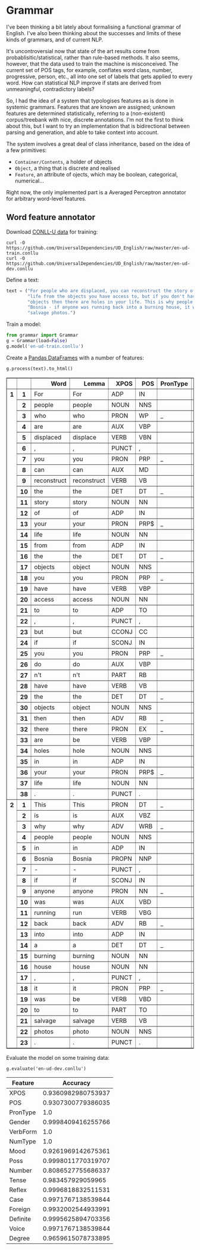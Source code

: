 # Grammar

I've been thinking a bit lately about formalising a functional grammar of English. I've also been thinking about the successes and limits of these kinds of grammars, and of current NLP.

It's uncontroversial now that state of the art results come from probablisitic/statistical, rather than rule-based methods. It also seems, however, that the data used to train the machine is misconceived. The current set of POS tags, for example, conflates word class, number, progressive, person, etc., all into one set of labels that gets applied to every word. How can statistical NLP improve if stats are derived from unmeaningful, contradictory labels?

So, I had the idea of a system that typologises features as is done in systemic grammars. Features that are known are assigned; unknown features are determined statistically, referring to a (non-existent) corpus/treebank with nice, discrete annotations. I'm not the first to think about this, but I want to try an implementation that is bidirectional between parsing and generation, and able to take context into account.

The system involves a great deal of class inheritance, based on the idea of a few primitives:

* `Container/Contents`, a holder of objects
* `Object`, a thing that is discrete and realised
* `Feature`, an attribute of ojects, which may be boolean, categorical, numerical...

Right now, the only implemented part is a Averaged Perceptron annotator for arbitrary word-level features.

## Word feature annotator

Download [CONLL-U data](http://universaldependencies.org/format.html) for training:

```shell
curl -O https://github.com/UniversalDependencies/UD_English/raw/master/en-ud-train.conllu
curl -O https://github.com/UniversalDependencies/UD_English/raw/master/en-ud-dev.conllu
```

Define a text:

```python
text = ("For people who are displaced, you can reconstruct the story of your "
        "life from the objects you have access to, but if you don't have the "
        "objects then there are holes in your life. This is why people in "
        "Bosnia - if anyone was running back into a burning house, it was to "
        "salvage photos.")
```

Train a model:

```python
from grammar import Grammar
g = Grammar(load=False)
g.model('en-ud-train.conllu')
```

Create a [Pandas DataFrames](http://pandas.pydata.org/pandas-docs/stable/generated/pandas.DataFrame.html) with a number of features:

```python
g.process(text).to_html()
```

<table border="1" class="dataframe">
  <thead>
    <tr style="text-align: right;">
      <th></th>
      <th></th>
      <th>Word</th>
      <th>Lemma</th>
      <th>XPOS</th>
      <th>POS</th>
      <th>PronType</th>
      <th>Gender</th>
      <th>VerbForm</th>
      <th>NumType</th>
      <th>Mood</th>
      <th>Poss</th>
      <th>Number</th>
      <th>Tense</th>
      <th>Reflex</th>
      <th>Case</th>
      <th>Foreign</th>
      <th>Definite</th>
      <th>Voice</th>
      <th>Degree</th>
      <th>Person</th>
    </tr>
  </thead>
  <tbody>
    <tr>
      <th rowspan="38" valign="top">1</th>
      <th>1</th>
      <td>For</td>
      <td>For</td>
      <td>ADP</td>
      <td>IN</td>
      <td></td>
      <td></td>
      <td></td>
      <td></td>
      <td></td>
      <td></td>
      <td></td>
      <td></td>
      <td></td>
      <td></td>
      <td></td>
      <td></td>
      <td></td>
      <td></td>
      <td></td>
    </tr>
    <tr>
      <th>2</th>
      <td>people</td>
      <td>people</td>
      <td>NOUN</td>
      <td>NNS</td>
      <td></td>
      <td>_</td>
      <td>_</td>
      <td></td>
      <td></td>
      <td></td>
      <td></td>
      <td>_</td>
      <td></td>
      <td>_</td>
      <td></td>
      <td>_</td>
      <td>_</td>
      <td>_</td>
      <td></td>
    </tr>
    <tr>
      <th>3</th>
      <td>who</td>
      <td>who</td>
      <td>PRON</td>
      <td>WP</td>
      <td>_</td>
      <td>_</td>
      <td></td>
      <td></td>
      <td></td>
      <td>_</td>
      <td>_</td>
      <td></td>
      <td>_</td>
      <td>_</td>
      <td></td>
      <td></td>
      <td></td>
      <td></td>
      <td>_</td>
    </tr>
    <tr>
      <th>4</th>
      <td>are</td>
      <td>are</td>
      <td>AUX</td>
      <td>VBP</td>
      <td></td>
      <td></td>
      <td>_</td>
      <td></td>
      <td>Ind</td>
      <td></td>
      <td></td>
      <td>Pres</td>
      <td></td>
      <td></td>
      <td></td>
      <td></td>
      <td>_</td>
      <td></td>
      <td>_</td>
    </tr>
    <tr>
      <th>5</th>
      <td>displaced</td>
      <td>displace</td>
      <td>VERB</td>
      <td>VBN</td>
      <td></td>
      <td></td>
      <td>_</td>
      <td></td>
      <td>_</td>
      <td></td>
      <td>_</td>
      <td>Past</td>
      <td></td>
      <td></td>
      <td></td>
      <td></td>
      <td>Pass</td>
      <td></td>
      <td>_</td>
    </tr>
    <tr>
      <th>6</th>
      <td>,</td>
      <td>,</td>
      <td>PUNCT</td>
      <td>,</td>
      <td></td>
      <td></td>
      <td></td>
      <td></td>
      <td></td>
      <td></td>
      <td></td>
      <td></td>
      <td></td>
      <td></td>
      <td></td>
      <td></td>
      <td></td>
      <td></td>
      <td></td>
    </tr>
    <tr>
      <th>7</th>
      <td>you</td>
      <td>you</td>
      <td>PRON</td>
      <td>PRP</td>
      <td>_</td>
      <td>_</td>
      <td></td>
      <td></td>
      <td></td>
      <td>_</td>
      <td>_</td>
      <td></td>
      <td>_</td>
      <td>Nom</td>
      <td></td>
      <td></td>
      <td></td>
      <td></td>
      <td>2</td>
    </tr>
    <tr>
      <th>8</th>
      <td>can</td>
      <td>can</td>
      <td>AUX</td>
      <td>MD</td>
      <td></td>
      <td></td>
      <td>_</td>
      <td></td>
      <td>_</td>
      <td></td>
      <td></td>
      <td>_</td>
      <td></td>
      <td></td>
      <td></td>
      <td></td>
      <td>_</td>
      <td></td>
      <td>_</td>
    </tr>
    <tr>
      <th>9</th>
      <td>reconstruct</td>
      <td>reconstruct</td>
      <td>VERB</td>
      <td>VB</td>
      <td></td>
      <td></td>
      <td>_</td>
      <td></td>
      <td>_</td>
      <td></td>
      <td>_</td>
      <td>_</td>
      <td></td>
      <td></td>
      <td></td>
      <td></td>
      <td>_</td>
      <td></td>
      <td>_</td>
    </tr>
    <tr>
      <th>10</th>
      <td>the</td>
      <td>the</td>
      <td>DET</td>
      <td>DT</td>
      <td>_</td>
      <td></td>
      <td></td>
      <td>_</td>
      <td></td>
      <td>_</td>
      <td>_</td>
      <td></td>
      <td>_</td>
      <td></td>
      <td></td>
      <td>Def</td>
      <td></td>
      <td></td>
      <td>_</td>
    </tr>
    <tr>
      <th>11</th>
      <td>story</td>
      <td>story</td>
      <td>NOUN</td>
      <td>NN</td>
      <td></td>
      <td>_</td>
      <td>_</td>
      <td></td>
      <td></td>
      <td></td>
      <td></td>
      <td>_</td>
      <td></td>
      <td>_</td>
      <td></td>
      <td>_</td>
      <td>_</td>
      <td>_</td>
      <td></td>
    </tr>
    <tr>
      <th>12</th>
      <td>of</td>
      <td>of</td>
      <td>ADP</td>
      <td>IN</td>
      <td></td>
      <td></td>
      <td></td>
      <td></td>
      <td></td>
      <td></td>
      <td></td>
      <td></td>
      <td></td>
      <td></td>
      <td></td>
      <td></td>
      <td></td>
      <td></td>
      <td></td>
    </tr>
    <tr>
      <th>13</th>
      <td>your</td>
      <td>your</td>
      <td>PRON</td>
      <td>PRP$</td>
      <td>_</td>
      <td>_</td>
      <td></td>
      <td></td>
      <td></td>
      <td>Yes</td>
      <td>_</td>
      <td></td>
      <td>_</td>
      <td>_</td>
      <td></td>
      <td></td>
      <td></td>
      <td></td>
      <td>2</td>
    </tr>
    <tr>
      <th>14</th>
      <td>life</td>
      <td>life</td>
      <td>NOUN</td>
      <td>NN</td>
      <td></td>
      <td>_</td>
      <td>_</td>
      <td></td>
      <td></td>
      <td></td>
      <td></td>
      <td>_</td>
      <td></td>
      <td>_</td>
      <td></td>
      <td>_</td>
      <td>_</td>
      <td>_</td>
      <td></td>
    </tr>
    <tr>
      <th>15</th>
      <td>from</td>
      <td>from</td>
      <td>ADP</td>
      <td>IN</td>
      <td></td>
      <td></td>
      <td></td>
      <td></td>
      <td></td>
      <td></td>
      <td></td>
      <td></td>
      <td></td>
      <td></td>
      <td></td>
      <td></td>
      <td></td>
      <td></td>
      <td></td>
    </tr>
    <tr>
      <th>16</th>
      <td>the</td>
      <td>the</td>
      <td>DET</td>
      <td>DT</td>
      <td>_</td>
      <td></td>
      <td></td>
      <td>_</td>
      <td></td>
      <td>_</td>
      <td>_</td>
      <td></td>
      <td>_</td>
      <td></td>
      <td></td>
      <td>Def</td>
      <td></td>
      <td></td>
      <td>_</td>
    </tr>
    <tr>
      <th>17</th>
      <td>objects</td>
      <td>object</td>
      <td>NOUN</td>
      <td>NNS</td>
      <td></td>
      <td>_</td>
      <td>_</td>
      <td></td>
      <td></td>
      <td></td>
      <td></td>
      <td>Pres</td>
      <td></td>
      <td>_</td>
      <td></td>
      <td>_</td>
      <td>_</td>
      <td>_</td>
      <td></td>
    </tr>
    <tr>
      <th>18</th>
      <td>you</td>
      <td>you</td>
      <td>PRON</td>
      <td>PRP</td>
      <td>_</td>
      <td>_</td>
      <td></td>
      <td></td>
      <td></td>
      <td>_</td>
      <td>_</td>
      <td></td>
      <td>_</td>
      <td>Nom</td>
      <td></td>
      <td></td>
      <td></td>
      <td></td>
      <td>2</td>
    </tr>
    <tr>
      <th>19</th>
      <td>have</td>
      <td>have</td>
      <td>VERB</td>
      <td>VBP</td>
      <td></td>
      <td></td>
      <td>_</td>
      <td></td>
      <td>_</td>
      <td></td>
      <td>_</td>
      <td>Pres</td>
      <td></td>
      <td></td>
      <td></td>
      <td></td>
      <td>_</td>
      <td></td>
      <td>_</td>
    </tr>
    <tr>
      <th>20</th>
      <td>access</td>
      <td>access</td>
      <td>NOUN</td>
      <td>NN</td>
      <td></td>
      <td>_</td>
      <td>_</td>
      <td></td>
      <td></td>
      <td></td>
      <td></td>
      <td>_</td>
      <td></td>
      <td>_</td>
      <td></td>
      <td>_</td>
      <td>_</td>
      <td>_</td>
      <td></td>
    </tr>
    <tr>
      <th>21</th>
      <td>to</td>
      <td>to</td>
      <td>ADP</td>
      <td>TO</td>
      <td></td>
      <td></td>
      <td></td>
      <td></td>
      <td></td>
      <td></td>
      <td></td>
      <td></td>
      <td></td>
      <td></td>
      <td></td>
      <td></td>
      <td></td>
      <td></td>
      <td></td>
    </tr>
    <tr>
      <th>22</th>
      <td>,</td>
      <td>,</td>
      <td>PUNCT</td>
      <td>,</td>
      <td></td>
      <td></td>
      <td></td>
      <td></td>
      <td></td>
      <td></td>
      <td></td>
      <td></td>
      <td></td>
      <td></td>
      <td></td>
      <td></td>
      <td></td>
      <td></td>
      <td></td>
    </tr>
    <tr>
      <th>23</th>
      <td>but</td>
      <td>but</td>
      <td>CCONJ</td>
      <td>CC</td>
      <td></td>
      <td></td>
      <td></td>
      <td></td>
      <td></td>
      <td></td>
      <td></td>
      <td></td>
      <td></td>
      <td></td>
      <td></td>
      <td></td>
      <td></td>
      <td></td>
      <td></td>
    </tr>
    <tr>
      <th>24</th>
      <td>if</td>
      <td>if</td>
      <td>SCONJ</td>
      <td>IN</td>
      <td></td>
      <td></td>
      <td></td>
      <td></td>
      <td></td>
      <td></td>
      <td></td>
      <td></td>
      <td></td>
      <td></td>
      <td></td>
      <td></td>
      <td></td>
      <td></td>
      <td></td>
    </tr>
    <tr>
      <th>25</th>
      <td>you</td>
      <td>you</td>
      <td>PRON</td>
      <td>PRP</td>
      <td>_</td>
      <td>_</td>
      <td></td>
      <td></td>
      <td></td>
      <td>_</td>
      <td>_</td>
      <td></td>
      <td>_</td>
      <td>Nom</td>
      <td></td>
      <td></td>
      <td></td>
      <td></td>
      <td>2</td>
    </tr>
    <tr>
      <th>26</th>
      <td>do</td>
      <td>do</td>
      <td>AUX</td>
      <td>VBP</td>
      <td></td>
      <td></td>
      <td>_</td>
      <td></td>
      <td>_</td>
      <td></td>
      <td></td>
      <td>_</td>
      <td></td>
      <td></td>
      <td></td>
      <td></td>
      <td>_</td>
      <td></td>
      <td>_</td>
    </tr>
    <tr>
      <th>27</th>
      <td>n't</td>
      <td>n't</td>
      <td>PART</td>
      <td>RB</td>
      <td></td>
      <td></td>
      <td></td>
      <td></td>
      <td></td>
      <td></td>
      <td></td>
      <td></td>
      <td></td>
      <td></td>
      <td></td>
      <td></td>
      <td></td>
      <td></td>
      <td></td>
    </tr>
    <tr>
      <th>28</th>
      <td>have</td>
      <td>have</td>
      <td>VERB</td>
      <td>VB</td>
      <td></td>
      <td></td>
      <td>_</td>
      <td></td>
      <td>_</td>
      <td></td>
      <td>_</td>
      <td>_</td>
      <td></td>
      <td></td>
      <td></td>
      <td></td>
      <td>_</td>
      <td></td>
      <td>_</td>
    </tr>
    <tr>
      <th>29</th>
      <td>the</td>
      <td>the</td>
      <td>DET</td>
      <td>DT</td>
      <td>_</td>
      <td></td>
      <td></td>
      <td>_</td>
      <td></td>
      <td>_</td>
      <td>_</td>
      <td></td>
      <td>_</td>
      <td></td>
      <td></td>
      <td>Def</td>
      <td></td>
      <td></td>
      <td>_</td>
    </tr>
    <tr>
      <th>30</th>
      <td>objects</td>
      <td>object</td>
      <td>NOUN</td>
      <td>NNS</td>
      <td></td>
      <td>_</td>
      <td>_</td>
      <td></td>
      <td></td>
      <td></td>
      <td></td>
      <td>_</td>
      <td></td>
      <td>_</td>
      <td></td>
      <td>_</td>
      <td>_</td>
      <td>_</td>
      <td></td>
    </tr>
    <tr>
      <th>31</th>
      <td>then</td>
      <td>then</td>
      <td>ADV</td>
      <td>RB</td>
      <td>_</td>
      <td></td>
      <td>_</td>
      <td>_</td>
      <td></td>
      <td></td>
      <td></td>
      <td>_</td>
      <td></td>
      <td></td>
      <td></td>
      <td></td>
      <td>_</td>
      <td>_</td>
      <td></td>
    </tr>
    <tr>
      <th>32</th>
      <td>there</td>
      <td>there</td>
      <td>PRON</td>
      <td>EX</td>
      <td>_</td>
      <td>_</td>
      <td></td>
      <td></td>
      <td></td>
      <td>_</td>
      <td>_</td>
      <td></td>
      <td>_</td>
      <td>_</td>
      <td></td>
      <td></td>
      <td></td>
      <td></td>
      <td>_</td>
    </tr>
    <tr>
      <th>33</th>
      <td>are</td>
      <td>be</td>
      <td>VERB</td>
      <td>VBP</td>
      <td></td>
      <td></td>
      <td>_</td>
      <td></td>
      <td>Ind</td>
      <td></td>
      <td>_</td>
      <td>Pres</td>
      <td></td>
      <td></td>
      <td></td>
      <td></td>
      <td>_</td>
      <td></td>
      <td>_</td>
    </tr>
    <tr>
      <th>34</th>
      <td>holes</td>
      <td>hole</td>
      <td>NOUN</td>
      <td>NNS</td>
      <td></td>
      <td>_</td>
      <td>_</td>
      <td></td>
      <td></td>
      <td></td>
      <td></td>
      <td>_</td>
      <td></td>
      <td>_</td>
      <td></td>
      <td>_</td>
      <td>_</td>
      <td>_</td>
      <td></td>
    </tr>
    <tr>
      <th>35</th>
      <td>in</td>
      <td>in</td>
      <td>ADP</td>
      <td>IN</td>
      <td></td>
      <td></td>
      <td></td>
      <td></td>
      <td></td>
      <td></td>
      <td></td>
      <td></td>
      <td></td>
      <td></td>
      <td></td>
      <td></td>
      <td></td>
      <td></td>
      <td></td>
    </tr>
    <tr>
      <th>36</th>
      <td>your</td>
      <td>your</td>
      <td>PRON</td>
      <td>PRP$</td>
      <td>_</td>
      <td>_</td>
      <td></td>
      <td></td>
      <td></td>
      <td>Yes</td>
      <td>_</td>
      <td></td>
      <td>_</td>
      <td>_</td>
      <td></td>
      <td></td>
      <td></td>
      <td></td>
      <td>2</td>
    </tr>
    <tr>
      <th>37</th>
      <td>life</td>
      <td>life</td>
      <td>NOUN</td>
      <td>NN</td>
      <td></td>
      <td>_</td>
      <td>_</td>
      <td></td>
      <td></td>
      <td></td>
      <td></td>
      <td>_</td>
      <td></td>
      <td>_</td>
      <td></td>
      <td>_</td>
      <td>_</td>
      <td>_</td>
      <td></td>
    </tr>
    <tr>
      <th>38</th>
      <td>.</td>
      <td>.</td>
      <td>PUNCT</td>
      <td>.</td>
      <td></td>
      <td></td>
      <td></td>
      <td></td>
      <td></td>
      <td></td>
      <td></td>
      <td></td>
      <td></td>
      <td></td>
      <td></td>
      <td></td>
      <td></td>
      <td></td>
      <td></td>
    </tr>
    <tr>
      <th rowspan="23" valign="top">2</th>
      <th>1</th>
      <td>This</td>
      <td>This</td>
      <td>PRON</td>
      <td>DT</td>
      <td>_</td>
      <td>_</td>
      <td></td>
      <td></td>
      <td></td>
      <td>_</td>
      <td>Sing</td>
      <td></td>
      <td>_</td>
      <td>_</td>
      <td></td>
      <td></td>
      <td></td>
      <td></td>
      <td>_</td>
    </tr>
    <tr>
      <th>2</th>
      <td>is</td>
      <td>is</td>
      <td>AUX</td>
      <td>VBZ</td>
      <td></td>
      <td></td>
      <td>_</td>
      <td></td>
      <td>Ind</td>
      <td></td>
      <td></td>
      <td>Pres</td>
      <td></td>
      <td></td>
      <td></td>
      <td></td>
      <td>_</td>
      <td></td>
      <td>3</td>
    </tr>
    <tr>
      <th>3</th>
      <td>why</td>
      <td>why</td>
      <td>ADV</td>
      <td>WRB</td>
      <td>_</td>
      <td></td>
      <td>_</td>
      <td>_</td>
      <td></td>
      <td></td>
      <td></td>
      <td>_</td>
      <td></td>
      <td></td>
      <td></td>
      <td></td>
      <td>_</td>
      <td>_</td>
      <td></td>
    </tr>
    <tr>
      <th>4</th>
      <td>people</td>
      <td>people</td>
      <td>NOUN</td>
      <td>NNS</td>
      <td></td>
      <td>_</td>
      <td>_</td>
      <td></td>
      <td></td>
      <td></td>
      <td></td>
      <td>_</td>
      <td></td>
      <td>_</td>
      <td></td>
      <td>_</td>
      <td>_</td>
      <td>_</td>
      <td></td>
    </tr>
    <tr>
      <th>5</th>
      <td>in</td>
      <td>in</td>
      <td>ADP</td>
      <td>IN</td>
      <td></td>
      <td></td>
      <td></td>
      <td></td>
      <td></td>
      <td></td>
      <td></td>
      <td></td>
      <td></td>
      <td></td>
      <td></td>
      <td></td>
      <td></td>
      <td></td>
      <td></td>
    </tr>
    <tr>
      <th>6</th>
      <td>Bosnia</td>
      <td>Bosnia</td>
      <td>PROPN</td>
      <td>NNP</td>
      <td></td>
      <td></td>
      <td></td>
      <td></td>
      <td></td>
      <td></td>
      <td></td>
      <td></td>
      <td></td>
      <td></td>
      <td></td>
      <td></td>
      <td></td>
      <td></td>
      <td></td>
    </tr>
    <tr>
      <th>7</th>
      <td>-</td>
      <td>-</td>
      <td>PUNCT</td>
      <td>,</td>
      <td></td>
      <td></td>
      <td></td>
      <td></td>
      <td></td>
      <td></td>
      <td></td>
      <td></td>
      <td></td>
      <td></td>
      <td></td>
      <td></td>
      <td></td>
      <td></td>
      <td></td>
    </tr>
    <tr>
      <th>8</th>
      <td>if</td>
      <td>if</td>
      <td>SCONJ</td>
      <td>IN</td>
      <td></td>
      <td></td>
      <td></td>
      <td></td>
      <td></td>
      <td></td>
      <td></td>
      <td></td>
      <td></td>
      <td></td>
      <td></td>
      <td></td>
      <td></td>
      <td></td>
      <td></td>
    </tr>
    <tr>
      <th>9</th>
      <td>anyone</td>
      <td>anyone</td>
      <td>PRON</td>
      <td>NN</td>
      <td>_</td>
      <td>_</td>
      <td></td>
      <td></td>
      <td></td>
      <td>_</td>
      <td>Sing</td>
      <td></td>
      <td>_</td>
      <td>_</td>
      <td></td>
      <td></td>
      <td></td>
      <td></td>
      <td>_</td>
    </tr>
    <tr>
      <th>10</th>
      <td>was</td>
      <td>was</td>
      <td>AUX</td>
      <td>VBD</td>
      <td></td>
      <td></td>
      <td>_</td>
      <td></td>
      <td>Ind</td>
      <td></td>
      <td></td>
      <td>Past</td>
      <td></td>
      <td></td>
      <td></td>
      <td></td>
      <td>_</td>
      <td></td>
      <td>3</td>
    </tr>
    <tr>
      <th>11</th>
      <td>running</td>
      <td>run</td>
      <td>VERB</td>
      <td>VBG</td>
      <td></td>
      <td></td>
      <td>_</td>
      <td></td>
      <td>_</td>
      <td></td>
      <td>_</td>
      <td>Pres</td>
      <td></td>
      <td></td>
      <td></td>
      <td></td>
      <td>_</td>
      <td></td>
      <td>_</td>
    </tr>
    <tr>
      <th>12</th>
      <td>back</td>
      <td>back</td>
      <td>ADV</td>
      <td>RB</td>
      <td>_</td>
      <td></td>
      <td>_</td>
      <td>_</td>
      <td></td>
      <td></td>
      <td></td>
      <td>_</td>
      <td></td>
      <td></td>
      <td></td>
      <td></td>
      <td>_</td>
      <td>_</td>
      <td></td>
    </tr>
    <tr>
      <th>13</th>
      <td>into</td>
      <td>into</td>
      <td>ADP</td>
      <td>IN</td>
      <td></td>
      <td></td>
      <td></td>
      <td></td>
      <td></td>
      <td></td>
      <td></td>
      <td></td>
      <td></td>
      <td></td>
      <td></td>
      <td></td>
      <td></td>
      <td></td>
      <td></td>
    </tr>
    <tr>
      <th>14</th>
      <td>a</td>
      <td>a</td>
      <td>DET</td>
      <td>DT</td>
      <td>_</td>
      <td></td>
      <td></td>
      <td>_</td>
      <td></td>
      <td>_</td>
      <td>_</td>
      <td></td>
      <td>_</td>
      <td></td>
      <td></td>
      <td>Ind</td>
      <td></td>
      <td></td>
      <td>_</td>
    </tr>
    <tr>
      <th>15</th>
      <td>burning</td>
      <td>burning</td>
      <td>NOUN</td>
      <td>NN</td>
      <td></td>
      <td>_</td>
      <td>_</td>
      <td></td>
      <td></td>
      <td></td>
      <td></td>
      <td>_</td>
      <td></td>
      <td>_</td>
      <td></td>
      <td>_</td>
      <td>_</td>
      <td>Pos</td>
      <td></td>
    </tr>
    <tr>
      <th>16</th>
      <td>house</td>
      <td>house</td>
      <td>NOUN</td>
      <td>NN</td>
      <td></td>
      <td>_</td>
      <td>_</td>
      <td></td>
      <td></td>
      <td></td>
      <td></td>
      <td>_</td>
      <td></td>
      <td>_</td>
      <td></td>
      <td>_</td>
      <td>_</td>
      <td>_</td>
      <td></td>
    </tr>
    <tr>
      <th>17</th>
      <td>,</td>
      <td>,</td>
      <td>PUNCT</td>
      <td>,</td>
      <td></td>
      <td></td>
      <td></td>
      <td></td>
      <td></td>
      <td></td>
      <td></td>
      <td></td>
      <td></td>
      <td></td>
      <td></td>
      <td></td>
      <td></td>
      <td></td>
      <td></td>
    </tr>
    <tr>
      <th>18</th>
      <td>it</td>
      <td>it</td>
      <td>PRON</td>
      <td>PRP</td>
      <td>_</td>
      <td>Neut</td>
      <td></td>
      <td></td>
      <td></td>
      <td>_</td>
      <td>Sing</td>
      <td></td>
      <td>_</td>
      <td>Nom</td>
      <td></td>
      <td></td>
      <td></td>
      <td></td>
      <td>3</td>
    </tr>
    <tr>
      <th>19</th>
      <td>was</td>
      <td>be</td>
      <td>VERB</td>
      <td>VBD</td>
      <td></td>
      <td></td>
      <td>_</td>
      <td></td>
      <td>Ind</td>
      <td></td>
      <td>Sing</td>
      <td>Past</td>
      <td></td>
      <td></td>
      <td></td>
      <td></td>
      <td>_</td>
      <td></td>
      <td>3</td>
    </tr>
    <tr>
      <th>20</th>
      <td>to</td>
      <td>to</td>
      <td>PART</td>
      <td>TO</td>
      <td></td>
      <td></td>
      <td></td>
      <td></td>
      <td></td>
      <td></td>
      <td></td>
      <td></td>
      <td></td>
      <td></td>
      <td></td>
      <td></td>
      <td></td>
      <td></td>
      <td></td>
    </tr>
    <tr>
      <th>21</th>
      <td>salvage</td>
      <td>salvage</td>
      <td>VERB</td>
      <td>VB</td>
      <td></td>
      <td></td>
      <td>_</td>
      <td></td>
      <td>_</td>
      <td></td>
      <td>_</td>
      <td>_</td>
      <td></td>
      <td></td>
      <td></td>
      <td></td>
      <td>_</td>
      <td></td>
      <td>_</td>
    </tr>
    <tr>
      <th>22</th>
      <td>photos</td>
      <td>photo</td>
      <td>NOUN</td>
      <td>NNS</td>
      <td></td>
      <td>_</td>
      <td>_</td>
      <td></td>
      <td></td>
      <td></td>
      <td></td>
      <td>_</td>
      <td></td>
      <td>_</td>
      <td></td>
      <td>_</td>
      <td>_</td>
      <td>_</td>
      <td></td>
    </tr>
    <tr>
      <th>23</th>
      <td>.</td>
      <td>.</td>
      <td>PUNCT</td>
      <td>.</td>
      <td></td>
      <td></td>
      <td></td>
      <td></td>
      <td></td>
      <td></td>
      <td></td>
      <td></td>
      <td></td>
      <td></td>
      <td></td>
      <td></td>
      <td></td>
      <td></td>
      <td></td>
    </tr>
  </tbody>
</table>

Evaluate the model on some training data:

```
g.evaluate('en-ud-dev.conllu')
```

| Feature   | Accuracy |
|---|---|
| XPOS | 0.9360982980753937 |
| POS | 0.9307300779386035 |
| PronType | 1.0 |
| Gender | 0.9998409416255766 |
| VerbForm | 1.0 |
| NumType | 1.0 |
| Mood | 0.9261969142675361 |
| Poss | 0.9998011770319707 |
| Number | 0.8086527755686337 |
| Tense | 0.983457929059965 |
| Reflex | 0.9996818832511531 |
| Case | 0.9971767138539844 |
| Foreign | 0.9932002544933991 |
| Definite | 0.9995625894703356 |
| Voice | 0.9971767138539844 |
| Degree | 0.9659615078733895 |

